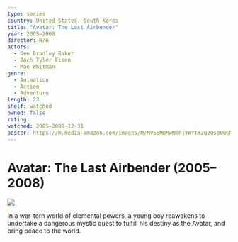 ```yaml
---
type: series
country: United States, South Korea
title: "Avatar: The Last Airbender"
year: 2005–2008
director: N/A
actors:
  - Dee Bradley Baker
  - Zach Tyler Eisen
  - Mae Whitman
genre:
  - Animation
  - Action
  - Adventure
length: 23
shelf: watched
owned: false
rating:
watched: 2005–2008-12-31
poster: https://m.media-amazon.com/images/M/MV5BMDMwMThjYWYtY2Q2OS00OGM2LTlkODQtNDJlZTZmMjAyYmFhXkEyXkFqcGc@._V1_SX300.jpg
---
```


# Avatar: The Last Airbender (2005–2008)

![](https://m.media-amazon.com/images/M/MV5BMDMwMThjYWYtY2Q2OS00OGM2LTlkODQtNDJlZTZmMjAyYmFhXkEyXkFqcGc@._V1_SX300.jpg)

In a war-torn world of elemental powers, a young boy reawakens to undertake a dangerous mystic quest to fulfill his destiny as the Avatar, and bring peace to the world.